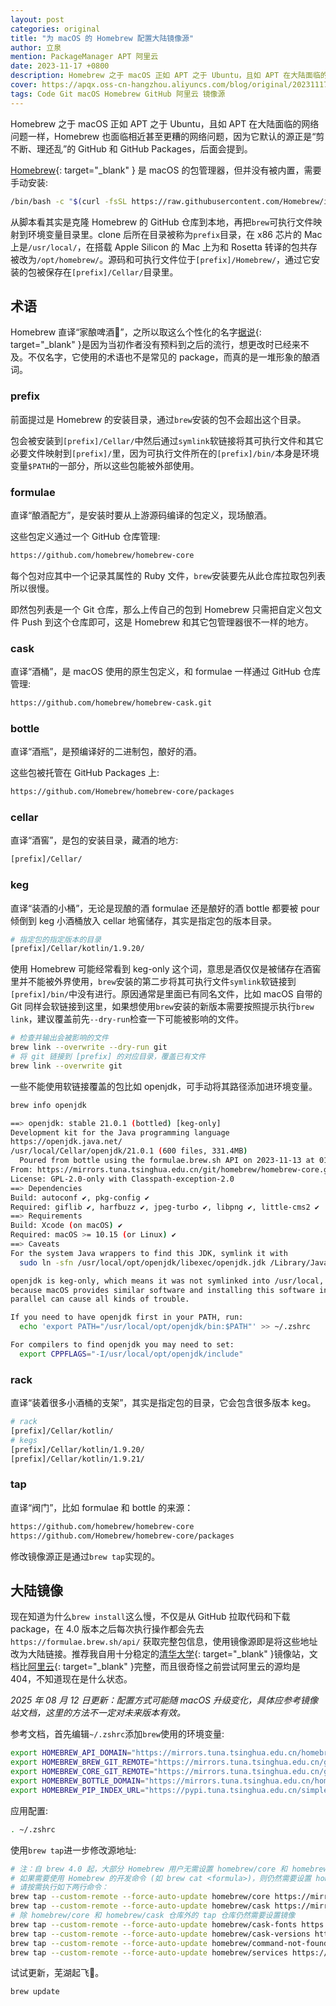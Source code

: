 ```yaml
---
layout: post
categories: original
title: "为 macOS 的 Homebrew 配置大陆镜像源"
author: 立泉
mention: PackageManager APT 阿里云
date: 2023-11-17 +0800
description: Homebrew 之于 macOS 正如 APT 之于 Ubuntu，且如 APT 在大陆面临的网络问题一样，Homebrew 也面临相近甚至更糟的网络问题，因为它默认的源正是“剪不断、理还乱”的 GitHub 和 GitHub Packages。
cover: https://apqx.oss-cn-hangzhou.aliyuncs.com/blog/original/20231117/homebrew_social_cardcard_thumb.jpg
tags: Code Git macOS Homebrew GitHub 阿里云 镜像源
---
```


Homebrew 之于 macOS 正如 APT 之于 Ubuntu，且如 APT 在大陆面临的网络问题一样，Homebrew 也面临相近甚至更糟的网络问题，因为它默认的源正是“剪不断、理还乱”的 GitHub 和 GitHub Packages，后面会提到。

[Homebrew](https://brew.sh){: target="_blank" } 是 macOS 的包管理器，但并没有被内置，需要手动安装:

```sh
/bin/bash -c "$(curl -fsSL https://raw.githubusercontent.com/Homebrew/install/HEAD/install.sh)"
```

从脚本看其实是克隆 Homebrew 的 GitHub 仓库到本地，再把`brew`可执行文件映射到环境变量目录里。clone 后所在目录被称为`prefix`目录，在 x86 芯片的 Mac 上是`/usr/local/`，在搭载 Apple Silicon 的 Mac 上为和 Rosetta 转译的包共存被改为`/opt/homebrew/`。源码和可执行文件位于`[prefix]/Homebrew/`，通过它安装的包被保存在`[prefix]/Cellar/`目录里。

## 术语

Homebrew 直译“家酿啤酒🍺”，之所以取这么个性化的名字[据说](https://docs.brew.sh/FAQ#homebrew-is-a-poor-name-its-too-generic-why-was-it-chosen){: target="_blank" }是因为当初作者没有预料到之后的流行，想更改时已经来不及。不仅名字，它使用的术语也不是常见的 package，而真的是一堆形象的酿酒词。

### prefix

前面提过是 Homebrew 的安装目录，通过`brew`安装的包不会超出这个目录。

包会被安装到`[prefix]/Cellar/`中然后通过`symlink`软链接将其可执行文件和其它必要文件映射到`[prefix]/`里，因为可执行文件所在的`[prefix]/bin/`本身是环境变量`$PATH`的一部分，所以这些包能被外部使用。

### formulae

直译“酿酒配方”，是安装时要从上游源码编译的包定义，现场酿酒。

这些包定义通过一个 GitHub 仓库管理:

```sh
https://github.com/homebrew/homebrew-core
```

每个包对应其中一个记录其属性的 Ruby 文件，`brew`安装要先从此仓库拉取包列表所以很慢。

即然包列表是一个 Git 仓库，那么上传自己的包到 Homebrew 只需把自定义包文件 Push 到这个仓库即可，这是 Homebrew 和其它包管理器很不一样的地方。

### cask

直译“酒桶”，是 macOS 使用的原生包定义，和 formulae 一样通过 GitHub 仓库管理:

```sh
https://github.com/homebrew/homebrew-cask.git
```

### bottle

直译“酒瓶”，是预编译好的二进制包，酿好的酒。

这些包被托管在 GitHub Packages 上:

```sh
https://github.com/Homebrew/homebrew-core/packages
```

### cellar

直译“酒窖”，是包的安装目录，藏酒的地方:

```sh
[prefix]/Cellar/
```

### keg

直译“装酒的小桶”，无论是现酿的酒 formulae 还是酿好的酒 bottle 都要被 pour 倾倒到 keg 小酒桶放入 cellar 地窖储存，其实是指定包的版本目录。

```sh
# 指定包的指定版本的目录
[prefix]/Cellar/kotlin/1.9.20/
```

使用 Homebrew 可能经常看到 keg-only 这个词，意思是酒仅仅是被储存在酒窖里并不能被外界使用，`brew`安装的第二步将其可执行文件`symlink`软链接到`[prefix]/bin/`中没有进行。原因通常是里面已有同名文件，比如 macOS 自带的 Git 同样会软链接到这里，如果想使用`brew`安装的新版本需要按照提示执行`brew link`，建议覆盖前先`--dry-run`检查一下可能被影响的文件。

```sh
# 检查并输出会被影响的文件
brew link --overwrite --dry-run git
# 将 git 链接到 [prefix] 的对应目录，覆盖已有文件
brew link --overwrite git
```

一些不能使用软链接覆盖的包比如 openjdk，可手动将其路径添加进环境变量。

```sh
brew info openjdk

==> openjdk: stable 21.0.1 (bottled) [keg-only]
Development kit for the Java programming language
https://openjdk.java.net/
/usr/local/Cellar/openjdk/21.0.1 (600 files, 331.4MB)
  Poured from bottle using the formulae.brew.sh API on 2023-11-13 at 01:24:39
From: https://mirrors.tuna.tsinghua.edu.cn/git/homebrew/homebrew-core.git/Formula/o/openjdk.rb
License: GPL-2.0-only with Classpath-exception-2.0
==> Dependencies
Build: autoconf ✔, pkg-config ✔
Required: giflib ✔, harfbuzz ✔, jpeg-turbo ✔, libpng ✔, little-cms2 ✔
==> Requirements
Build: Xcode (on macOS) ✔
Required: macOS >= 10.15 (or Linux) ✔
==> Caveats
For the system Java wrappers to find this JDK, symlink it with
  sudo ln -sfn /usr/local/opt/openjdk/libexec/openjdk.jdk /Library/Java/JavaVirtualMachines/openjdk.jdk

openjdk is keg-only, which means it was not symlinked into /usr/local,
because macOS provides similar software and installing this software in
parallel can cause all kinds of trouble.

If you need to have openjdk first in your PATH, run:
  echo 'export PATH="/usr/local/opt/openjdk/bin:$PATH"' >> ~/.zshrc

For compilers to find openjdk you may need to set:
  export CPPFLAGS="-I/usr/local/opt/openjdk/include"
```

### rack

直译“装着很多小酒桶的支架”，其实是指定包的目录，它会包含很多版本 keg。

```sh
# rack
[prefix]/Cellar/kotlin/
# kegs
[prefix]/Cellar/kotlin/1.9.20/
[prefix]/Cellar/kotlin/1.9.21/
```

### tap

直译“阀门”，比如 formulae 和 bottle 的来源：

```sh
https://github.com/homebrew/homebrew-core
https://github.com/Homebrew/homebrew-core/packages
```

修改镜像源正是通过`brew tap`实现的。

## 大陆镜像

现在知道为什么`brew install`这么慢，不仅是从 GitHub 拉取代码和下载 package，在 4.0 版本之后每次执行操作都会先去 `https://formulae.brew.sh/api/` 获取完整包信息，使用镜像源即是将这些地址改为大陆链接。推荐我自用十分稳定的[清华大学](https://mirrors.tuna.tsinghua.edu.cn/help/homebrew/){: target="_blank" }镜像站，文档比[阿里云](https://developer.aliyun.com/mirror/homebrew){: target="_blank" }完整，而且很奇怪之前尝试阿里云的源均是 404，不知道现在是什么状态。

*2025 年 08 月 12 日更新：配置方式可能随 macOS 升级变化，具体应参考镜像站文档，这里的方法不一定对未来版本有效。*

参考文档，首先编辑`~/.zshrc`添加`brew`使用的环境变量:

```sh
export HOMEBREW_API_DOMAIN="https://mirrors.tuna.tsinghua.edu.cn/homebrew-bottles/api"
export HOMEBREW_BREW_GIT_REMOTE="https://mirrors.tuna.tsinghua.edu.cn/git/homebrew/brew.git"
export HOMEBREW_CORE_GIT_REMOTE="https://mirrors.tuna.tsinghua.edu.cn/git/homebrew/homebrew-core.git"
export HOMEBREW_BOTTLE_DOMAIN="https://mirrors.tuna.tsinghua.edu.cn/homebrew-bottles"
export HOMEBREW_PIP_INDEX_URL="https://pypi.tuna.tsinghua.edu.cn/simple"
```

应用配置:

```sh
. ~/.zshrc
```

使用`brew tap`进一步修改源地址:

```sh
# 注：自 brew 4.0 起，大部分 Homebrew 用户无需设置 homebrew/core 和 homebrew/cask 镜像，只需设置 HOMEBREW_API_DOMAIN 即可。
# 如果需要使用 Homebrew 的开发命令 (如 brew cat <formula>)，则仍然需要设置 homebrew/core 和 homebrew/cask 镜像。
# 请按需执行如下两行命令：
brew tap --custom-remote --force-auto-update homebrew/core https://mirrors.tuna.tsinghua.edu.cn/git/homebrew/homebrew-core.git
brew tap --custom-remote --force-auto-update homebrew/cask https://mirrors.tuna.tsinghua.edu.cn/git/homebrew/homebrew-cask.git
# 除 homebrew/core 和 homebrew/cask 仓库外的 tap 仓库仍然需要设置镜像
brew tap --custom-remote --force-auto-update homebrew/cask-fonts https://mirrors.tuna.tsinghua.edu.cn/git/homebrew/homebrew-cask-fonts.git
brew tap --custom-remote --force-auto-update homebrew/cask-versions https://mirrors.tuna.tsinghua.edu.cn/git/homebrew/homebrew-cask-versions.git
brew tap --custom-remote --force-auto-update homebrew/command-not-found https://mirrors.tuna.tsinghua.edu.cn/git/homebrew/homebrew-command-not-found.git
brew tap --custom-remote --force-auto-update homebrew/services https://mirrors.tuna.tsinghua.edu.cn/git/homebrew/homebrew-services.git
```

试试更新，芜湖起飞🚀。

```sh
brew update
```